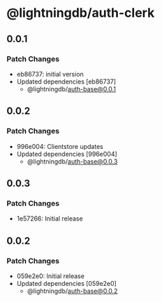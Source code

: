 # @lightningdb/auth-clerk

## 0.0.1

### Patch Changes

- eb86737: initial version
- Updated dependencies [eb86737]
  - @lightningdb/auth-base@0.0.1

## 0.0.2

### Patch Changes

- 996e004: Clientstore updates
- Updated dependencies [996e004]
  - @lightningdb/auth-base@0.0.3

## 0.0.3

### Patch Changes

- 1e57266: Initial release

## 0.0.2

### Patch Changes

- 059e2e0: Initial release
- Updated dependencies [059e2e0]
  - @lightningdb/auth-base@0.0.2
